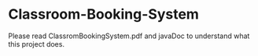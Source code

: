 # Classroom-Booking-System
Please read ClassromBookingSystem.pdf  and javaDoc to understand what this project does.
